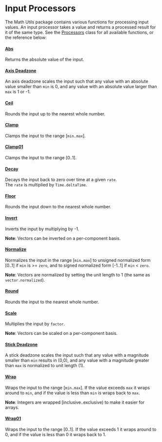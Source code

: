 # Input Processors

The Math Utils package contains various functions for processing input values. An input processor takes a value and returns a processed result for it of the same type. See the [Processors](xref:Zigurous.Math.Processors) class for all available functions, or the reference below:

#### [Abs](xref:Zigurous.Math.Processors#Zigurous_Math_Processors_Abs_System_Single_)

Returns the absolute value of the input.

#### [Axis Deadzone](xref:Zigurous.Math.Processors#Zigurous_Math_Processors_AxisDeadzone_System_Single_System_Single_System_Single_)

An axis deadzone scales the input such that any value with an absolute value smaller than `min` is 0, and any value with an absolute value larger than `max` is 1 or -1.

#### [Ceil](xref:Zigurous.Math.Processors#Zigurous_Math_Processors_Ceil_System_Single_)

Rounds the input up to the nearest whole number.

#### [Clamp](xref:Zigurous.Math.Processors#Zigurous_Math_Processors_Clamp_System_Single_System_Single_System_Single_)

Clamps the input to the range [`min`..`max`].

#### [Clamp01](xref:Zigurous.Math.Processors#Zigurous_Math_Processors_Clamp01_System_Single_)

Clamps the input to the range [0..1].

#### [Decay](xref:Zigurous.Math.Processors#Zigurous_Math_Processors_Decay_System_Single_System_Single_System_Single_)

Decays the input back to zero over time at a given `rate`.<br/>The `rate` is multiplied by `Time.deltaTime`.

#### [Floor](xref:Zigurous.Math.Processors#Zigurous_Math_Processors_Floor_System_Single_)

Rounds the input down to the nearest whole number.

#### [Invert](xref:Zigurous.Math.Processors#Zigurous_Math_Processors_Invert_System_Single_)

Inverts the input by multiplying by -1.

**Note**: Vectors can be inverted on a per-component basis.

#### [Normalize](xref:Zigurous.Math.Processors#Zigurous_Math_Processors_Normalize_System_Single_System_Single_System_Single_System_Single_)

Normalizes the input in the range [`min`..`max`] to unsigned normalized form [0..1] if `min` is >= `zero`, and to signed normalized form [-1..1] if `min` < `zero`.

**Note**: Vectors are normalized by setting the unit length to 1 (the same as `vector.normalized`).

#### [Round](xref:Zigurous.Math.Processors#Zigurous_Math_Processors_Round_System_Single_)

Rounds the input to the nearest whole number.

#### [Scale](xref:Zigurous.Math.Processors#Zigurous_Math_Processors_Scale_System_Single_System_Single_)

Multiplies the input by `factor`.

**Note**: Vectors can be scaled on a per-component basis.

#### [Stick Deadzone](xref:Zigurous.Math.Processors#Zigurous_Math_Processors_StickDeadzone_Vector2_System_Single_System_Single_)

A stick deadzone scales the input such that any value with a magnitude smaller than `min` results in (0,0), and any value with a magnitude greater than `max` is normalized to unit length (1).

#### [Wrap](xref:Zigurous.Math.Processors#Zigurous_Math_Processors_Wrap_System_Single_System_Single_System_Single_)

Wraps the input to the range [`min`..`max`]. If the value exceeds `max` it wraps around to `min`, and if the value is less than `min` is wraps back to `max`.

**Note**: Integers are wrapped [inclusive..exclusive) to make it easier for arrays.

#### [Wrap01](xref:Zigurous.Math.Processors#Zigurous_Math_Processors_Wrap01_System_Single_)

Wraps the input to the range [0..1]. If the value exceeds 1 it wraps around to 0, and if the value is less than 0 it wraps back to 1.
